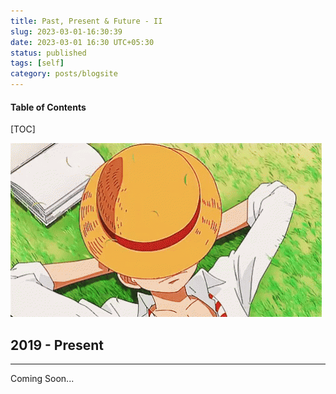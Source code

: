```yaml
---
title: Past, Present & Future - II
slug: 2023-03-01-16:30:39
date: 2023-03-01 16:30 UTC+05:30
status: published
tags: [self]
category: posts/blogsite
---
```


<h4>Table of Contents</h4>
[TOC]


![](/images/tenor.gif)

## 2019 - Present
---
Coming Soon...

